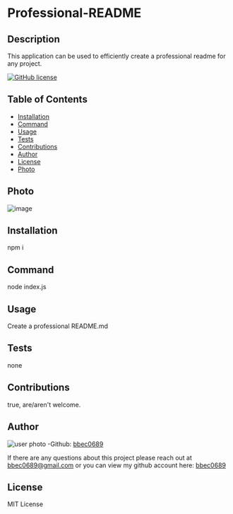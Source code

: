 # Professional-README


## Description
This application can be used to efficiently create a professional readme for any project.

[![GitHub license](https://img.shields.io/badge/license-MITLicense-red.svg)](https://shields.io/)

## Table of Contents

* [Installation](#installation)
* [Command](#command)
* [Usage](#usage)
* [Tests](#tests)
* [Contributions](#contributions)
* [Author](#questions)
* [License](#license)
* [Photo](#photo)

## Photo

![image](https://user-images.githubusercontent.com/71798106/104960616-d1356700-5991-11eb-9521-ea19fda33fa1.png)

## Installation

npm i

## Command

node index.js

## Usage

Create a professional README.md

## Tests

none

## Contributions

true, are/aren't welcome.

## Author
![user photo](https://avatars.githubusercontent.com/bbec0689?size=100)
-Github: [bbec0689](https://github.com/bbec0689) 

If there are any questions about this project please reach out at bbec0689@gmail.com or you can view my github account here: [bbec0689](https://github.com/bbec0689)

## License 

MIT License

